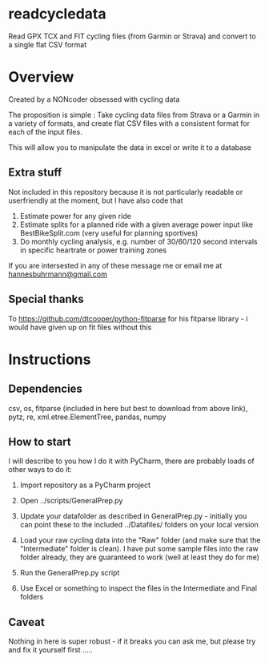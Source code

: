 # readcycledata
Read GPX TCX and FIT cycling files (from Garmin or Strava) and convert to a single flat CSV format

# Overview
Created by a NONcoder obsessed with cycling data

The proposition is simple : Take cycling data files from Strava or a Garmin in a variety of formats, and create flat CSV files with a consistent format for each of the input files. 

This will allow you to manipulate the data in excel or write it to a database

## Extra stuff
Not included in this repository because it is not particularly readable or userfriendly at the moment, but I have also code that
1. Estimate power for any given ride
2. Estimate splits for a planned ride with a given average power input like BestBikeSplit.com (very useful for planning sportives)
3. Do monthly cycling analysis, e.g. number of 30/60/120 second intervals in specific heartrate or power training zones

If you are intersested in any of these message me or email me at hannesbuhrmann@gmail.com

## Special thanks
To https://github.com/dtcooper/python-fitparse for his fitparse library - i would have given up on fit files without this

# Instructions
## Dependencies
csv, os, fitparse (included in here but best to download from above link), pytz, re, xml.etree.ElementTree, pandas, numpy

## How to start
I will describe to you how I do it with PyCharm, there are probably loads of other ways to do it:

1. Import repository as a PyCharm project
2. Open ../scripts/GeneralPrep.py
3. Update your datafolder as described in GeneralPrep.py - initially you can point these to the included ../Datafiles/ folders on your local version

4. Load your raw cycling data into the "Raw" folder (and make sure that the "Intermediate" folder is clean). I have put some sample files into the raw folder already, they are guaranteed to work (well at least they do for me)
5. Run the GeneralPrep.py script
6. Use Excel or something to inspect the files in the Intermediate and Final folders

## Caveat
Nothing in here is super robust - if it breaks you can ask me, but please try and fix it yourself first .....

